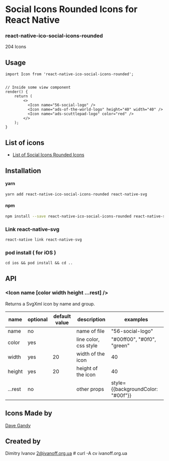 # Social Icons Rounded Icons for React Native

### react-native-ico-social-icons-rounded

204 Icons

## Usage

```
import Icon from 'react-native-ico-social-icons-rounded';


// Inside some view component
render() {
    return (
        <>
          <Icon name="56-social-logo" />
          <Icon name="ads-of-the-world-logo" height="40" width="40" />
          <Icon name="ads-scuttlepad-logo" color="red" />
        </>
    );
}

```

## List of icons

- [List of Social Icons Rounded Icons](http://ico.simpleness.org/pack/social-icons-rounded)

## Installation

#### yarn

```bash
yarn add react-native-ico-social-icons-rounded react-native-svg
```

#### npm

```bash
npm install --save react-native-ico-social-icons-rounded react-native-svg
```

### Link react-native-svg

```bash
react-native link react-native-svg
```

### pod install ( for iOS )

```
cd ios && pod install && cd ..
```

## API

### <Icon name [color width height ...rest] />

Returns a SvgXml icon by name and group.

 name | optional | default value | description | examples
------|----------|---------------|-------------|---------
name | no |  | name of file | "56-social-logo"
color | yes | | line color, css style | "#00ff00", "#0f0", "green"
width | yes | 20 | width of the icon | 40
height | yes | 20 | height of the icon | 40
...rest | no | | other props | style={{backgroundColor: "#00f"}}

## Icons Made by

[Dave Gandy](https://www.flaticon.com/authors/dave-gandy)

## Created by

Dimitry Ivanov <2@ivanoff.org.ua> # curl -A cv ivanoff.org.ua
